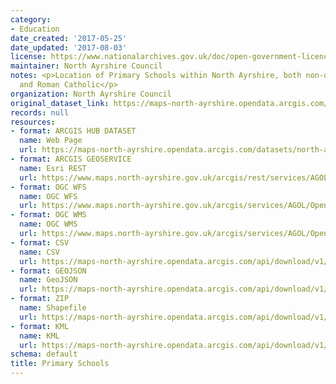```yaml
---
category:
- Education
date_created: '2017-05-25'
date_updated: '2017-08-03'
license: https://www.nationalarchives.gov.uk/doc/open-government-licence/version/3/
maintainer: North Ayrshire Council
notes: <p>Location of Primary Schools within North Ayrshire, both non-denominational
  and Roman Catholic</p>
organization: North Ayrshire Council
original_dataset_link: https://maps-north-ayrshire.opendata.arcgis.com/datasets/north-ayrshire::primary-schools
records: null
resources:
- format: ARCGIS HUB DATASET
  name: Web Page
  url: https://maps-north-ayrshire.opendata.arcgis.com/datasets/north-ayrshire::primary-schools
- format: ARCGIS GEOSERVICE
  name: Esri REST
  url: https://www.maps.north-ayrshire.gov.uk/arcgis/rest/services/AGOL/Open_Data_Portal/MapServer/5
- format: OGC WFS
  name: OGC WFS
  url: https://www.maps.north-ayrshire.gov.uk/arcgis/services/AGOL/Open_Data_Portal/MapServer/WFSServer?request=GetCapabilities&service=WFS
- format: OGC WMS
  name: OGC WMS
  url: https://www.maps.north-ayrshire.gov.uk/arcgis/services/AGOL/Open_Data_Portal/MapServer/WMSServer?request=GetCapabilities&service=WMS
- format: CSV
  name: CSV
  url: https://maps-north-ayrshire.opendata.arcgis.com/api/download/v1/items/f8b041e65fef4fd2ba5c5dda2226b263/csv?layers=5
- format: GEOJSON
  name: GeoJSON
  url: https://maps-north-ayrshire.opendata.arcgis.com/api/download/v1/items/f8b041e65fef4fd2ba5c5dda2226b263/geojson?layers=5
- format: ZIP
  name: Shapefile
  url: https://maps-north-ayrshire.opendata.arcgis.com/api/download/v1/items/f8b041e65fef4fd2ba5c5dda2226b263/shapefile?layers=5
- format: KML
  name: KML
  url: https://maps-north-ayrshire.opendata.arcgis.com/api/download/v1/items/f8b041e65fef4fd2ba5c5dda2226b263/kml?layers=5
schema: default
title: Primary Schools
---
```

